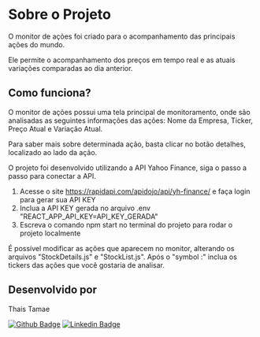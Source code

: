 
# Sobre o Projeto
O monitor de ações foi criado para o acompanhamento das principais ações do mundo.

Ele permite o acompanhamento dos preços em tempo real e as atuais variações comparadas ao dia anterior.
  
## Como funciona?
 
O monitor de ações possui uma tela principal de monitoramento, onde são analisadas as seguintes informações das ações: Nome da Empresa, Ticker, Preço Atual e Variação Atual.

Para saber mais sobre determinada ação, basta clicar no botão detalhes, localizado ao lado da ação.

O projeto foi desenvolvido utilizando a API Yahoo Finance, siga o passo a passo para conectar a API.
1. Acesse o site https://rapidapi.com/apidojo/api/yh-finance/ e faça login para gerar sua API KEY
2. Inclua a API KEY gerada no arquivo .env "REACT_APP_API_KEY=API_KEY_GERADA"  
3. Escreva o comando npm start no terminal do projeto para rodar o projeto localmente

É possível modificar as ações que aparecem no monitor, alterando os arquivos "StockDetails.js" e "StockList.js". Após o "symbol :" inclua os tickers das ações que você gostaria de analisar.

## Desenvolvido por 

Thais Tamae

[![Github Badge](https://img.shields.io/badge/-Github-000?style=flat-square&logo=Github&logoColor=white&link=https://github.com/thaistamae)](https://github.com/thaistamae) [![Linkedin Badge](https://img.shields.io/badge/-LinkedIn-blue?style=flat-square&logo=Linkedin&logoColor=white&link=https://www.linkedin.com/in/thaistamae/)](https://www.linkedin.com/in/thaistamae/)
